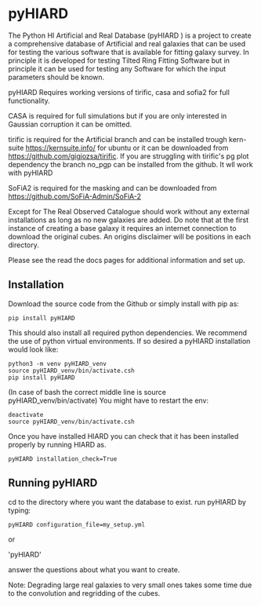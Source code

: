 pyHIARD
=====

The Python HI Artificial and Real Database (pyHIARD ) is a project to create a comprehensive database of Artificial and real galaxies that can be used for testing the various  software that is available for fitting galaxy survey. In principle it is developed for testing Tilted Ring Fitting Software but in principle it can be used for testing any Software for which the input parameters should be known.


pyHIARD Requires working versions of tirific, casa and sofia2  for full functionality.

CASA is required for full simulations but if you are only interested in Gaussian corruption it can be omitted.

tirific is required for the Artificial branch and can be installed trough kern-suite https://kernsuite.info/ for ubuntu or it can be downloaded from https://github.com/gigjozsa/tirific. If you are struggling with tirific's pg plot dependency the branch no_pgp can be installed from the github. It wll work with pyHIARD

SoFiA2 is required for the masking and can be downloaded from https://github.com/SoFiA-Admin/SoFiA-2

Except for The Real Observed Catalogue should work without any external installations as long as no new galaxies are added. Do note that at the first instance of creating a base galaxy it requires an internet connection to download the original cubes. An origins disclaimer will be positions in each directory.

Please see the read the docs pages for additional information and set up.


Installation
----

Download the source code from the Github or simply install with pip as:

  	pip install pyHIARD

This should also install all required python dependencies.
We recommend the use of python virtual environments. If so desired a pyHIARD installation would look like:

  	python3 -m venv pyHIARD_venv
  	source pyHIARD_venv/bin/activate.csh
  	pip install pyHIARD

(In case of bash the correct middle line is 	source pyHIARD_venv/bin/activate)
You might have to restart the env:

  	deactivate
  	source pyHIARD_venv/bin/activate.csh

Once you have installed HIARD you can check that it has been installed properly by running HIARD as.

  	pyHIARD installation_check=True


Running pyHIARD
----

cd to the directory where you want the database to exist.
run pyHIARD by typing:

`pyHIARD configuration_file=my_setup.yml`

or

'pyHIARD'

answer the questions about what you want to create.

Note: Degrading large real galaxies to very small ones takes some time due to the convolution and regridding of the cubes.
